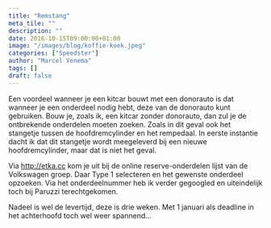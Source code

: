 ```yaml
---
title: "Remstang"
meta_tile: ""
description: ""
date: 2016-10-15T09:00:00+01:00
image: "/images/blog/koffie-koek.jpeg"
categories: ["Speedster"]
author: "Marcel Venema" 
tags: []
draft: false
---
```


Een voordeel wanneer je een kitcar bouwt met een donorauto is dat wanneer je een onderdeel nodig hebt, deze van de donorauto kunt gebruiken. Bouw je, zoals ik, een kitcar zonder donorauto, dan zul je de ontbrekende onderdelen moeten zoeken. Zoals in dit geval ook het stangetje tussen de hoofdremcylinder en het rempedaal. In eerste instantie dacht ik dat dit stangetje wordt meegeleverd bij een nieuwe hoofdremcylinder, maar dat is niet het geval.


Via http://etka.cc kom je uit bij de online reserve-onderdelen lijst van de Volkswagen groep. Daar Type 1 selecteren en het gewenste onderdeel opzoeken. Via het onderdeelnummer heb ik verder gegoogled en uiteindelijk toch bij Paruzzi terechtgekomen. 


Nadeel is wel de levertijd, deze is drie weken. Met 1 januari als deadline in het achterhoofd toch wel weer spannend...
